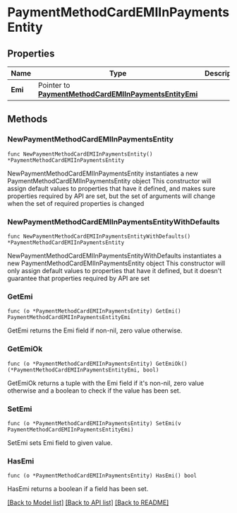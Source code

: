 # PaymentMethodCardEMIInPaymentsEntity

## Properties

Name | Type | Description | Notes
------------ | ------------- | ------------- | -------------
**Emi** | Pointer to [**PaymentMethodCardEMIInPaymentsEntityEmi**](PaymentMethodCardEMIInPaymentsEntityEmi.md) |  | [optional] 

## Methods

### NewPaymentMethodCardEMIInPaymentsEntity

`func NewPaymentMethodCardEMIInPaymentsEntity() *PaymentMethodCardEMIInPaymentsEntity`

NewPaymentMethodCardEMIInPaymentsEntity instantiates a new PaymentMethodCardEMIInPaymentsEntity object
This constructor will assign default values to properties that have it defined,
and makes sure properties required by API are set, but the set of arguments
will change when the set of required properties is changed

### NewPaymentMethodCardEMIInPaymentsEntityWithDefaults

`func NewPaymentMethodCardEMIInPaymentsEntityWithDefaults() *PaymentMethodCardEMIInPaymentsEntity`

NewPaymentMethodCardEMIInPaymentsEntityWithDefaults instantiates a new PaymentMethodCardEMIInPaymentsEntity object
This constructor will only assign default values to properties that have it defined,
but it doesn't guarantee that properties required by API are set

### GetEmi

`func (o *PaymentMethodCardEMIInPaymentsEntity) GetEmi() PaymentMethodCardEMIInPaymentsEntityEmi`

GetEmi returns the Emi field if non-nil, zero value otherwise.

### GetEmiOk

`func (o *PaymentMethodCardEMIInPaymentsEntity) GetEmiOk() (*PaymentMethodCardEMIInPaymentsEntityEmi, bool)`

GetEmiOk returns a tuple with the Emi field if it's non-nil, zero value otherwise
and a boolean to check if the value has been set.

### SetEmi

`func (o *PaymentMethodCardEMIInPaymentsEntity) SetEmi(v PaymentMethodCardEMIInPaymentsEntityEmi)`

SetEmi sets Emi field to given value.

### HasEmi

`func (o *PaymentMethodCardEMIInPaymentsEntity) HasEmi() bool`

HasEmi returns a boolean if a field has been set.


[[Back to Model list]](../README.md#documentation-for-models) [[Back to API list]](../README.md#documentation-for-api-endpoints) [[Back to README]](../README.md)


